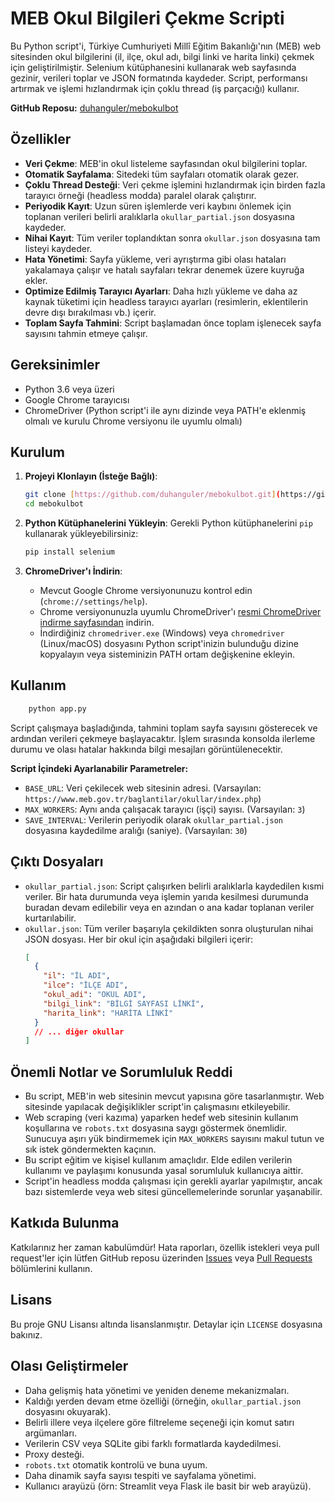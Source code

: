 # MEB Okul Bilgileri Çekme Scripti

Bu Python script'i, Türkiye Cumhuriyeti Millî Eğitim Bakanlığı'nın (MEB) web sitesinden okul bilgilerini (il, ilçe, okul adı, bilgi linki ve harita linki) çekmek için geliştirilmiştir. Selenium kütüphanesini kullanarak web sayfasında gezinir, verileri toplar ve JSON formatında kaydeder. Script, performansı artırmak ve işlemi hızlandırmak için çoklu thread (iş parçacığı) kullanır.

**GitHub Reposu:** [duhanguler/mebokulbot](https://github.com/duhanguler/mebokulbot)

## Özellikler

-   **Veri Çekme**: MEB'in okul listeleme sayfasından okul bilgilerini toplar.
-   **Otomatik Sayfalama**: Sitedeki tüm sayfaları otomatik olarak gezer.
-   **Çoklu Thread Desteği**: Veri çekme işlemini hızlandırmak için birden fazla tarayıcı örneği (headless modda) paralel olarak çalıştırır.
-   **Periyodik Kayıt**: Uzun süren işlemlerde veri kaybını önlemek için toplanan verileri belirli aralıklarla `okullar_partial.json` dosyasına kaydeder.
-   **Nihai Kayıt**: Tüm veriler toplandıktan sonra `okullar.json` dosyasına tam listeyi kaydeder.
-   **Hata Yönetimi**: Sayfa yükleme, veri ayrıştırma gibi olası hataları yakalamaya çalışır ve hatalı sayfaları tekrar denemek üzere kuyruğa ekler.
-   **Optimize Edilmiş Tarayıcı Ayarları**: Daha hızlı yükleme ve daha az kaynak tüketimi için headless tarayıcı ayarları (resimlerin, eklentilerin devre dışı bırakılması vb.) içerir.
-   **Toplam Sayfa Tahmini**: Script başlamadan önce toplam işlenecek sayfa sayısını tahmin etmeye çalışır.

## Gereksinimler

-   Python 3.6 veya üzeri
-   Google Chrome tarayıcısı
-   ChromeDriver (Python script'i ile aynı dizinde veya PATH'e eklenmiş olmalı ve kurulu Chrome versiyonu ile uyumlu olmalı)

## Kurulum

1.  **Projeyi Klonlayın (İsteğe Bağlı)**:
    ```bash
    git clone [https://github.com/duhanguler/mebokulbot.git](https://github.com/duhanguler/mebokulbot.git)
    cd mebokulbot
    ```

2.  **Python Kütüphanelerini Yükleyin**:
    Gerekli Python kütüphanelerini `pip` kullanarak yükleyebilirsiniz:
    ```bash
    pip install selenium
    ```

3.  **ChromeDriver'ı İndirin**:
    -   Mevcut Google Chrome versiyonunuzu kontrol edin (`chrome://settings/help`).
    -   Chrome versiyonunuzla uyumlu ChromeDriver'ı [resmi ChromeDriver indirme sayfasından](https://chromedriver.chromium.org/downloads) indirin.
    -   İndirdiğiniz `chromedriver.exe` (Windows) veya `chromedriver` (Linux/macOS) dosyasını Python script'inizin bulunduğu dizine kopyalayın veya sisteminizin PATH ortam değişkenine ekleyin.

## Kullanım
```bash
    python app.py
 ```
Script çalışmaya başladığında, tahmini toplam sayfa sayısını gösterecek ve ardından verileri çekmeye başlayacaktır. İşlem sırasında konsolda ilerleme durumu ve olası hatalar hakkında bilgi mesajları görüntülenecektir.

**Script İçindeki Ayarlanabilir Parametreler:**

-   `BASE_URL`: Veri çekilecek web sitesinin adresi. (Varsayılan: `https://www.meb.gov.tr/baglantilar/okullar/index.php`)
-   `MAX_WORKERS`: Aynı anda çalışacak tarayıcı (işçi) sayısı. (Varsayılan: `3`)
-   `SAVE_INTERVAL`: Verilerin periyodik olarak `okullar_partial.json` dosyasına kaydedilme aralığı (saniye). (Varsayılan: `30`)

## Çıktı Dosyaları

-   `okullar_partial.json`: Script çalışırken belirli aralıklarla kaydedilen kısmi veriler. Bir hata durumunda veya işlemin yarıda kesilmesi durumunda buradan devam edilebilir veya en azından o ana kadar toplanan veriler kurtarılabilir.
-   `okullar.json`: Tüm veriler başarıyla çekildikten sonra oluşturulan nihai JSON dosyası. Her bir okul için aşağıdaki bilgileri içerir:
    ```json
    [
      {
        "il": "İL ADI",
        "ilce": "İLÇE ADI",
        "okul_adi": "OKUL ADI",
        "bilgi_link": "BİLGİ SAYFASI LİNKİ",
        "harita_link": "HARİTA LİNKİ"
      }
      // ... diğer okullar
    ]
    ```

## Önemli Notlar ve Sorumluluk Reddi

-   Bu script, MEB'in web sitesinin mevcut yapısına göre tasarlanmıştır. Web sitesinde yapılacak değişiklikler script'in çalışmasını etkileyebilir.
-   Web scraping (veri kazıma) yaparken hedef web sitesinin kullanım koşullarına ve `robots.txt` dosyasına saygı göstermek önemlidir. Sunucuya aşırı yük bindirmemek için `MAX_WORKERS` sayısını makul tutun ve sık istek göndermekten kaçının.
-   Bu script eğitim ve kişisel kullanım amaçlıdır. Elde edilen verilerin kullanımı ve paylaşımı konusunda yasal sorumluluk kullanıcıya aittir.
-   Script'in headless modda çalışması için gerekli ayarlar yapılmıştır, ancak bazı sistemlerde veya web sitesi güncellemelerinde sorunlar yaşanabilir.

## Katkıda Bulunma

Katkılarınız her zaman kabulümdür! Hata raporları, özellik istekleri veya pull request'ler için lütfen GitHub reposu üzerinden [Issues](https://github.com/duhanguler/mebokulbot/issues) veya [Pull Requests](https://github.com/duhanguler/mebokulbot/pulls) bölümlerini kullanın.

## Lisans

Bu proje GNU Lisansı altında lisanslanmıştır. Detaylar için `LICENSE` dosyasına bakınız.

## Olası Geliştirmeler

-   Daha gelişmiş hata yönetimi ve yeniden deneme mekanizmaları.
-   Kaldığı yerden devam etme özelliği (örneğin, `okullar_partial.json` dosyasını okuyarak).
-   Belirli illere veya ilçelere göre filtreleme seçeneği için komut satırı argümanları.
-   Verilerin CSV veya SQLite gibi farklı formatlarda kaydedilmesi.
-   Proxy desteği.
-   `robots.txt` otomatik kontrolü ve buna uyum.
-   Daha dinamik sayfa sayısı tespiti ve sayfalama yönetimi.
-   Kullanıcı arayüzü (örn: Streamlit veya Flask ile basit bir web arayüzü).
